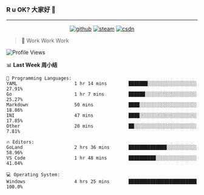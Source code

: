 ### R u OK? 大家好 👋

___

<p align="center">
  <a href="https://bigkjp97.github.io/"><img src="https://img.shields.io/badge/-GitPage-lightgrey" alt="github"></a>
  <a href="https://steamcommunity.com/id/bigkjp/"><img src="https://img.shields.io/badge/-Steam-black" alt="steam"></a>
  <a href="https://blog.csdn.net/qq_38986088"><img src="https://img.shields.io/badge/CSDN-cf000e" alt="csdn"></a>
</p>

> 🧟 Work Work Work

<!--START_SECTION:kjp readme-->
![Profile Views](http://img.shields.io/badge/Mi%20Amigos%E2%99%82%EF%B8%8F-1-ff69b4)

📊 **Last Week 周小结** 

```text
💬 Programming Languages: 
YAML                     1 hr 14 mins        ███████░░░░░░░░░░░░░░░░░░   27.91% 
Go                       1 hr 7 mins         ██████░░░░░░░░░░░░░░░░░░░   25.27% 
Markdown                 50 mins             ████░░░░░░░░░░░░░░░░░░░░░   18.86% 
INI                      47 mins             ████░░░░░░░░░░░░░░░░░░░░░   17.85% 
Other                    20 mins             ██░░░░░░░░░░░░░░░░░░░░░░░   7.81%

🔥 Editors: 
GoLand                   2 hrs 36 mins       ██████████████░░░░░░░░░░░   58.96% 
VS Code                  1 hr 48 mins        ██████████░░░░░░░░░░░░░░░   41.04%

💻 Operating System: 
Windows                  4 hrs 25 mins       █████████████████████████   100.0%

```


<!--END_SECTION:kjp readme-->

<!--
**bigkjp97/bigkjp97** is a ✨ _special_ ✨ repository because its `README.md` (this file) appears on your GitHub profile.

Here are some ideas to get you started:

- 🔭 I’m currently working on ...
- 🌱 I’m currently learning ...
- 👯 I’m looking to collaborate on ...
- 🤔 I’m looking for help with ...
- 💬 Ask me about ...
- 📫 How to reach me: ...
- 😄 Pronouns: ...
- ⚡ Fun fact: ... -->

